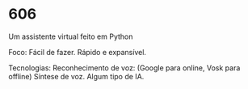 # 606
Um assistente virtual feito em Python

Foco:
  Fácil de fazer.
  Rápido e expansível.

Tecnologias:
  Reconhecimento de voz: (Google para online, Vosk para offline)
  Síntese de voz.
  Algum tipo de IA.
